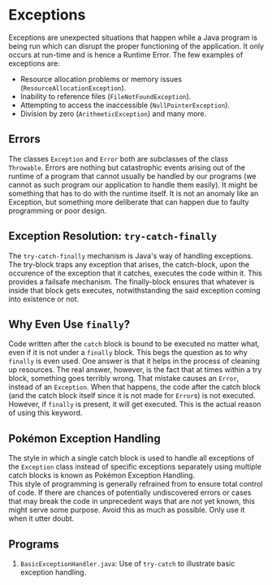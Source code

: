 # Exceptions

Exceptions are unexpected situations that happen while a Java program is being run which can disrupt the proper functioning of the application. It only occurs at run-time and is hence a Runtime Error. The few examples of exceptions are:
- Resource allocation problems or memory issues (`ResourceAllocationException`).
- Inability to reference files (`FileNotFoundException`).
- Attempting to access the inaccessible (`NullPointerException`).
- Division by zero (`ArithmeticException`) and many more.


## Errors

The classes `Exception` and `Error` both are subclasses of the class `Throwable`. Errors are nothing but catastrophic events arising out of the runtime of a program that cannot usually be handled by our programs (we cannot as such program our application to handle them easily). It might be something that has to do with the runtime itself. It is not an anomaly like an Exception, but something more deliberate that can happen due to faulty programming or poor design.


## Exception Resolution: `try-catch-finally`

The `try-catch-finally` mechanism is Java's way of handling exceptions. The try-block traps any exception that arises, the catch-block, upon the occurence of the exception that it catches, executes the code within it. This provides a failsafe mechanism. The finally-block ensures that whatever is inside that block gets executes, notwithstanding the said exception coming into existence or not.


## Why Even Use `finally`?

Code written after the `catch` block is bound to be executed no matter what, even if it is not under a `finally` block. This begs the question as to why `finally` is even used. One answer is that it helps in the process of cleaning up resources. The real answer, however, is the fact that at times within a try block, something goes terribly wrong. That mistake causes an `Error`, instead of an `Exception`. When that happens, the code after the catch block (and the catch block itself since it is not made for `Error`s) is not executed. However, if `finally` is present, it will get executed. This is the actual reason of using this keyword.


## Pokémon Exception Handling

The style in which a single catch block is used to handle all exceptions of the `Exception` class instead of specific exceptions separately using multiple catch blocks is known as Pokémon Exception Handling. <br />
This style of programming is generally refrained from to ensure total control of code. If there are chances of potentially undiscovered errors or cases that may break the code in unprecedent ways that are not yet known, this might serve some purpose. Avoid this as much as possible. Only use it when it utter doubt.


## Programs

1. `BasicExceptionHandler.java`: Use of `try-catch` to illustrate basic exception handling.